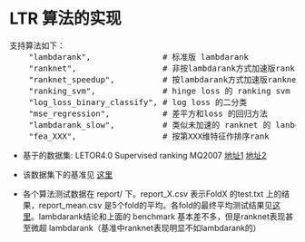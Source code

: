 LTR 算法的实现
=============
<pre>
支持算法如下：
    "lambdarank",               # 标准版 lambdarank 
    "ranknet",                  # 非按lambdarank方式加速版ranknet
    "ranknet_speedup",          # 按lambdarank方式加速版ranknet
    "ranking_svm",              # hinge loss 的 ranking svm
    "log_loss_binary_classify", # log loss 的二分类
    "mse_regression",           # 差平方和loss 的回归方法
    "lambdarank_slow",          # 类似未加速的 ranknet 的 lanbdarank
    "fea_XXX",                  # 按第XXX维特征作排序rank
</pre>
 
* 基于的数据集: LETOR4.0 Supervised ranking MQ2007 [地址1](https://www.microsoft.com/en-us/research/project/letor-learning-rank-information-retrieval/?from=http%3A%2F%2Fresearch.microsoft.com%2Fen-us%2Fum%2Fbeijing%2Fprojects%2Fletor%2Fletor4download.aspx) [地址2](https://drive.google.com/drive/folders/0B-dulzPp3MmCM01kYlhhNGQ0djA?usp=sharing)

* 该数据集下的基准见 [这里](http://www.bigdatalab.ac.cn/benchmark/bm/Domain?domain=Learning%20to%20Rank)
* 各个算法测试数据在 report/ 下。report_X.csv 表示FoldX 的test.txt 上的结果，report_mean.csv 是5个fold的平均。各fold的最终平均测试结果见[这里](report/report_mean.csv)。lambdarank结论和上面的 benchmark 基本差不多，但是ranknet表现甚至微超 lambdarank（基准中ranknet表现明显不如lambdarank的）
